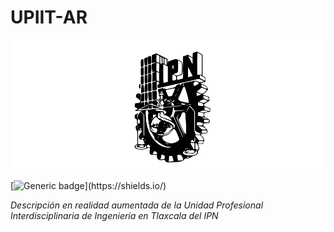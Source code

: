 # UPIIT-AR

![](/00.-Sources/Ipn.svg)

[![Generic badge](https://img.shields.io/badge/Made%20with-CSharp-rgb(1,143,204).svg)](https://shields.io/)

_Descripción en realidad aumentada de la Unidad Profesional Interdisciplinaria de Ingeniería en Tlaxcala del IPN_
